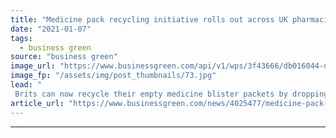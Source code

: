 ```yaml
---
title: "Medicine pack recycling initiative rolls out across UK pharmacies"
date: "2021-01-07"
tags: 
  - business green
source: "business green"
image_url: "https://www.businessgreen.com/api/v1/wps/3f43666/db016044-ddf3-4373-8b1e-a657361b61fd/2/Indepedent-Pharmacy-counter-recycling-bin-185x114.jpg"
image_fp: "/assets/img/post_thumbnails/73.jpg"
lead: "
 Brits can now recycle their empty medicine blister packets by dropping them off at pharmacies participating in the latest initiative from recycling specialist Terracycle ..."
article_url: "https://www.businessgreen.com/news/4025477/medicine-pack-recycling-initiative-rolls-uk-pharmacies"
---
```


---
